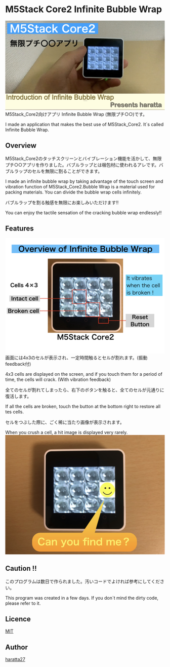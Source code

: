M5Stack Core2 Infinite Bubble Wrap
===
![explan](images/IMG_001.jpg "image001")
M5Stack_Core2向けアプリ Infinite Bubble Wrap (無限プチ○○)です。

I made an application that makes the best use of M5Stack_Core2. It`s called Infinite Bubble Wrap.


## Overview
M5Stack_Core2のタッチスクリーンとバイブレーション機能を活かして、無限プチ○○アプリを作りました。バブルラップとは梱包材に使われるアレです。バブルラップのセルを無限に割ることができます。

I made an infinite bubble wrap by taking advantage of the touch screen and vibration function of M5Stack_Core2.Bubble Wrap is a material used for packing materials. You can divide the bubble wrap cells infinitely.


バブルラップを割る触感を無限にお楽しみいただけます!!

You can enjoy the tactile sensation of the cracking bubble wrap endlessly!!

## Features
![explan](images/IMG_002.jpg "image002")
画面には4x3のセルが表示され、一定時間触るとセルが割れます。(振動feedback付)

4x3 cells are displayed on the screen, and if you touch them for a period of time, the cells will crack. (With vibration feedback)

全てのセルが割れてしまったら、右下のボタンを触ると、全てのセルが元通りに復活します。

If all the cells are broken, touch the button at the bottom right to restore all tes cells.


セルをつぶした際に、ごく稀に当たり画像が表示されます。

When you crush a cell, a hit image is displayed very rarely.
![explan](images/IMG_003.jpg "image003")

## Caution !!
このプログラムは数日で作られました。汚いコードでよければ参考にしてください。

This program was created in a few days. If you don`t mind the dirty code, please refer to it.


## Licence
[MIT](https://github.com/haratta27/M5core2_InfiniteBubbleWrap/LICENSE)
## Author
[haratta27](https://twitter.com/harattaMouse)
